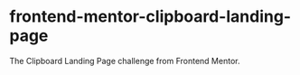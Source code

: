 # frontend-mentor-clipboard-landing-page
The Clipboard Landing Page challenge from Frontend Mentor.
